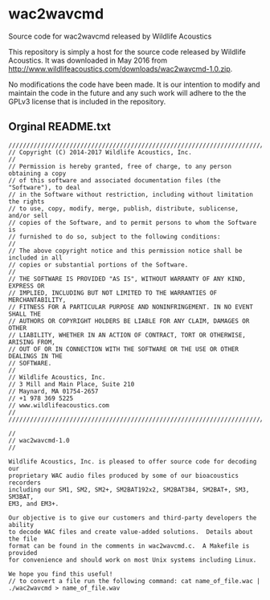 # wac2wavcmd
Source code for wac2wavcmd released by Wildlife Acoustics

This repository is simply a host for the source code released by Wildlife Acoustics. 
It was downloaded in May 2016 from http://www.wildlifeacoustics.com/downloads/wac2wavcmd-1.0.zip.

No modifications the code have been made. It is our intention to modify and maintain the code in
the future and any such work will adhere to the the GPLv3 license that is included in the repository.

 
## Orginal README.txt
```
//////////////////////////////////////////////////////////////////////////////
// Copyright (C) 2014-2017 Wildlife Acoustics, Inc.
// 
// Permission is hereby granted, free of charge, to any person obtaining a copy
// of this software and associated documentation files (the "Software"), to deal
// in the Software without restriction, including without limitation the rights
// to use, copy, modify, merge, publish, distribute, sublicense, and/or sell
// copies of the Software, and to permit persons to whom the Software is
// furnished to do so, subject to the following conditions:
//
// The above copyright notice and this permission notice shall be included in all
// copies or substantial portions of the Software.
//
// THE SOFTWARE IS PROVIDED "AS IS", WITHOUT WARRANTY OF ANY KIND, EXPRESS OR
// IMPLIED, INCLUDING BUT NOT LIMITED TO THE WARRANTIES OF MERCHANTABILITY,
// FITNESS FOR A PARTICULAR PURPOSE AND NONINFRINGEMENT. IN NO EVENT SHALL THE
// AUTHORS OR COPYRIGHT HOLDERS BE LIABLE FOR ANY CLAIM, DAMAGES OR OTHER
// LIABILITY, WHETHER IN AN ACTION OF CONTRACT, TORT OR OTHERWISE, ARISING FROM,
// OUT OF OR IN CONNECTION WITH THE SOFTWARE OR THE USE OR OTHER DEALINGS IN THE
// SOFTWARE.
//
// Wildlife Acoustics, Inc.
// 3 Mill and Main Place, Suite 210
// Maynard, MA 01754-2657
// +1 978 369 5225
// www.wildlifeacoustics.com
//
//////////////////////////////////////////////////////////////////////////////

// 
// wac2wavcmd-1.0
//

Wildlife Acoustics, Inc. is pleased to offer source code for decoding our
proprietary WAC audio files produced by some of our bioacoustics recorders
including our SM1, SM2, SM2+, SM2BAT192x2, SM2BAT384, SM2BAT+, SM3, SM3BAT,
EM3, and EM3+.

Our objective is to give our customers and third-party developers the ability
to decode WAC files and create value-added solutions.  Details about the file
format can be found in the comments in wac2wavcmd.c.  A Makefile is provided
for convenience and should work on most Unix systems including Linux.

We hope you find this useful!
// to convert a file run the following command: cat name_of_file.wac | ./wac2wavcmd > name_of_file.wav

```
